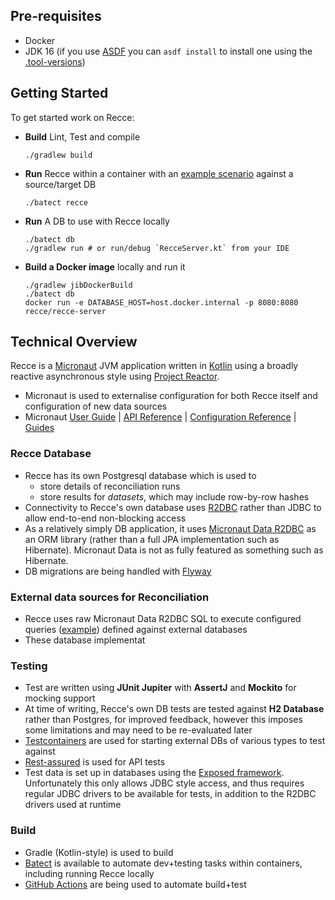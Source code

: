 ## Pre-requisites

* Docker
* JDK 16 (if you use [ASDF](https://asdf-vm.com/) you can `asdf install` to install one using the [.tool-versions](./.tool-versions))

## Getting Started

To get started work on Recce:

* **Build** Lint, Test and compile
    ```shell
    ./gradlew build
    ```
* **Run** Recce within a container with an [example scenario](examples/README.md) against a source/target DB
    ```shell
    ./batect recce
    ```
* **Run** A DB to use with Recce locally
    ```shell
    ./batect db
    ./gradlew run # or run/debug `RecceServer.kt` from your IDE
    ```
* **Build a Docker image** locally and run it
    ```shell
    ./gradlew jibDockerBuild
    ./batect db
    docker run -e DATABASE_HOST=host.docker.internal -p 8080:8080 recce/recce-server
    ```

## Technical Overview

Recce is a [Micronaut](https://docs.micronaut.io/latest/guide/) JVM application written in [Kotlin](https://kotlinlang.org/) using a broadly reactive asynchronous style using [Project Reactor](https://projectreactor.io/).
- Micronaut is used to externalise configuration for both Recce itself and configuration of new data sources
- Micronaut [User Guide](https://docs.micronaut.io/latest/guide/index.html) | [API Reference](https://docs.micronaut.io/latest/api/index.html) | [Configuration Reference](https://docs.micronaut.io/latest/guide/configurationreference.html) | [Guides](https://guides.micronaut.io/index.html)

### Recce Database
- Recce has its own Postgresql database which is used to 
  - store details of reconciliation runs
  - store results for *datasets*, which may include row-by-row hashes
- Connectivity to Recce's own database uses [R2DBC](https://r2dbc.io/) rather than JDBC to allow end-to-end non-blocking access
- As a relatively simply DB application, it uses [Micronaut Data R2DBC](https://micronaut-projects.github.io/micronaut-data/latest/guide/#r2dbcQuickStart) as an ORM library (rather than a full JPA implementation such as Hibernate). Micronaut Data is not as fully featured as something such as Hibernate.
- DB migrations are being handled with [Flyway](https://flywaydb.org/)

### External data sources for Reconciliation
- Recce uses raw Micronaut Data R2DBC SQL to execute configured queries ([example](examples/scenario/simple-mysql/application-simple-mysql.yml)) defined against external databases
- These database implementat

### Testing

- Test are written using **JUnit Jupiter** with **AssertJ** and **Mockito** for mocking support
- At time of writing, Recce's own DB tests are tested against **H2 Database** rather than Postgres, for improved feedback, however this imposes some limitations and may need to be re-evaluated later
- [Testcontainers](https://www.testcontainers.org/) are used for starting external DBs of various types to test against
- [Rest-assured](https://rest-assured.io/) is used for API tests
- Test data is set up in databases using the [Exposed framework](https://github.com/JetBrains/Exposed). Unfortunately this only allows JDBC style access, and thus requires regular JDBC drivers to be available for tests, in addition to the R2DBC drivers used at runtime

### Build
- Gradle (Kotlin-style) is used to build
- [Batect](https://batect.dev/) is available to automate dev+testing tasks within containers, including running Recce locally
- [GitHub Actions](.github/workflows) are being used to automate build+test
